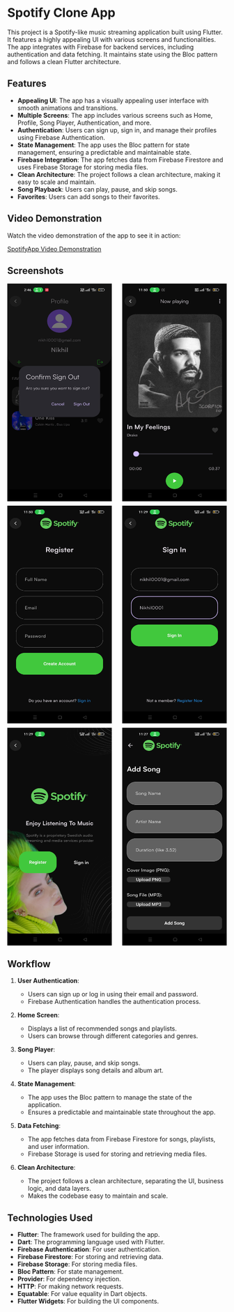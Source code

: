 # Spotify Clone App

This project is a Spotify-like music streaming application built using Flutter. It features a highly appealing UI with various screens and functionalities. The app integrates with Firebase for backend services, including authentication and data fetching. It maintains state using the Bloc pattern and follows a clean Flutter architecture.

## Features

- **Appealing UI**: The app has a visually appealing user interface with smooth animations and transitions.
- **Multiple Screens**: The app includes various screens such as Home, Profile, Song Player, Authentication, and more.
- **Authentication**: Users can sign up, sign in, and manage their profiles using Firebase Authentication.
- **State Management**: The app uses the Bloc pattern for state management, ensuring a predictable and maintainable state.
- **Firebase Integration**: The app fetches data from Firebase Firestore and uses Firebase Storage for storing media files.
- **Clean Architecture**: The project follows a clean architecture, making it easy to scale and maintain.
- **Song Playback**: Users can play, pause, and skip songs.
- **Favorites**: Users can add songs to their favorites.

## Video Demonstration

Watch the video demonstration of the app to see it in action:

[SpotifyApp Video Demonstration](https://vimeo.com/1049101254/5cb85d5539)

## Screenshots

<div style="display: flex; flex-wrap: wrap; gap: 10px; justify-content: space-between;">
  <img src="assets/spotisc/01.jpg" alt="Screenshot 1" width="240" height="500">
  <img src="assets/spotisc/02.jpg" alt="Screenshot 2" width="240" height="500">
  <img src="assets/spotisc/03.jpg" alt="Screenshot 3" width="240" height="500">
  <img src="assets/spotisc/04.jpg" alt="Screenshot 4" width="240" height="500">
  <img src="assets/spotisc/05.jpg" alt="Screenshot 5" width="240" height="500">
  <img src="assets/spotisc/06.jpg" alt="Screenshot 6" width="240" height="500">
</div>

## Workflow

1. **User Authentication**: 
   - Users can sign up or log in using their email and password.
   - Firebase Authentication handles the authentication process.

2. **Home Screen**:
   - Displays a list of recommended songs and playlists.
   - Users can browse through different categories and genres.

3. **Song Player**:
   - Users can play, pause, and skip songs.
   - The player displays song details and album art.

4. **State Management**:
   - The app uses the Bloc pattern to manage the state of the application.
   - Ensures a predictable and maintainable state throughout the app.

5. **Data Fetching**:
   - The app fetches data from Firebase Firestore for songs, playlists, and user information.
   - Firebase Storage is used for storing and retrieving media files.

6. **Clean Architecture**:
   - The project follows a clean architecture, separating the UI, business logic, and data layers.
   - Makes the codebase easy to maintain and scale.

## Technologies Used

- **Flutter**: The framework used for building the app.
- **Dart**: The programming language used with Flutter.
- **Firebase Authentication**: For user authentication.
- **Firebase Firestore**: For storing and retrieving data.
- **Firebase Storage**: For storing media files.
- **Bloc Pattern**: For state management.
- **Provider**: For dependency injection.
- **HTTP**: For making network requests.
- **Equatable**: For value equality in Dart objects.
- **Flutter Widgets**: For building the UI components.